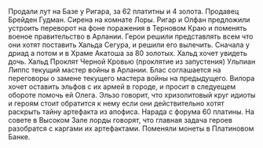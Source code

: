 Продали лут на Базе у Ригара, за 62 платитны и 4 золота. Продавец Брейден Гудман.
Сирена на комнате Лоры. 
Ригар и Олфан предложили устроить переворот на фоне поражения в Терновом Краю и поменять военое правительство в Арлании. 
Герои решили представлять всем что они хотят поставить Хальда Сегура, и решили его вылечить. Сначала у дриад а потом и в Храме Акатоша за 80 золотых. Хальд хочет увидеть дочь. Хальд Проклят Черной Кровью (проклятие из запустения)
Ульпиан Липпс текущий мастер войны в Арлании. 
Блас соглашается на переговоры о замене текущего мастера войны на предыдущего. 
Вилора хочет оставить эльфов с их армей в городе, и просит в следуещем обороте помочь ей Олега. 
Эльзо говорит, что хризолитовый круг идиоты и героям стоит обратится к нему если они действительно хотят раскрыть тайну артефакта из апофиса. 
Нарада с форума 60 платины. На совете в Высоком Зале лорды говорят, что главная задача героев разобратся с каргами их артефактами. 
Поменяли монеты в Платиновом Банке. 


